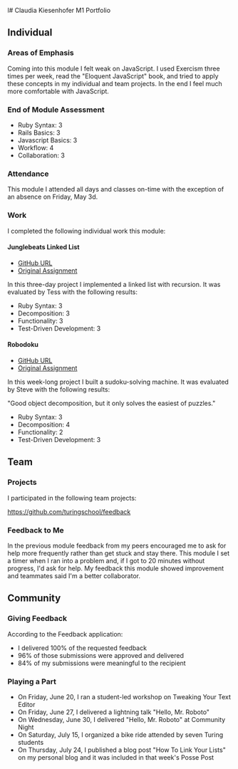 l# Claudia Kiesenhofer M1 Portfolio

## Individual

### Areas of Emphasis

Coming into this module I felt weak on JavaScript. I used Exercism three times
per week, read the "Eloquent JavaScript" book, and tried to apply these concepts
in my individual and team projects. In the end I feel much more comfortable with
JavaScript.

### End of Module Assessment

* Ruby Syntax: 3
* Rails Basics: 3
* Javascript Basics: 3
* Workflow: 4
* Collaboration: 3

### Attendance

This module I attended all days and classes on-time with the exception of an
absence on Friday, May 3d.

### Work

I completed the following individual work this module:

#### Junglebeats Linked List

* [GitHub URL](https://github.com/claudia108/junglebeats)
* [Original Assignment](http://github.com/turingschool/challenges/linked_list.markdown)

In this three-day project I implemented a linked list with recursion. It was
evaluated by Tess with the following results:

* Ruby Syntax: 3
* Decomposition: 3
* Functionality: 3
* Test-Driven Development: 3

#### Robodoku

* [GitHub URL](https://github.com/jcasimir/robodoku)
* [Original Assignment](http://github.com/turingschool/challenges/robodoku.markdown)

In this week-long project I built a sudoku-solving machine. It was
evaluated by Steve with the following results:

"Good object decomposition, but it only solves the easiest of puzzles."

* Ruby Syntax: 3
* Decomposition: 4
* Functionality: 2
* Test-Driven Development: 3

## Team

### Projects

I participated in the following team projects:

https://github.com/turingschool/feedback

### Feedback to Me

In the previous module feedback from my peers encouraged me to ask for help
more frequently rather than get stuck and stay there. This module I set a timer
when I ran into a problem and, if I got to 20 minutes without progress, I'd ask
for help. My feedback this module showed improvement and teammates said I'm a
better collaborator.

## Community

### Giving Feedback

According to the Feedback application:

* I delivered 100% of the requested feedback
* 96% of those submissions were approved and delivered
* 84% of my submissions were meaningful to the recipient

### Playing a Part

* On Friday, June 20, I ran a student-led workshop on Tweaking Your Text Editor
* On Friday, June 27, I delivered a lightning talk "Hello, Mr. Roboto"
* On Wednesday, June 30, I delivered "Hello, Mr. Roboto" at Community Night
* On Saturday, July 15, I organized a bike ride attended by seven Turing students
* On Thursday, July 24, I published a blog post "How To Link Your Lists" on my
personal blog and it was included in that week's Posse Post

